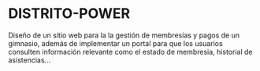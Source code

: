 # DISTRITO-POWER
Diseño de un sitio web para la la gestión de membresías y pagos de un gimnasio, además de implementar un portal para que los usuarios consulten información relevante como el estado de membresia, historial de asistencias...
